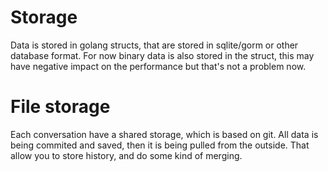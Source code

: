 # Storage

Data is stored in golang structs, that are stored in sqlite/gorm or other database format. For now binary data is also stored in the struct, this may have negative impact on the performance but that's not a problem now.

# File storage

Each conversation have a shared storage, which is based on git. All data is being commited and saved, then it is being pulled from the outside. That allow you to store history, and do some kind of merging.
